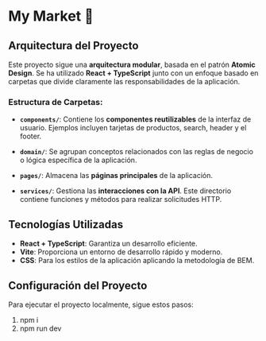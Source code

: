 # My Market 🛒

## Arquitectura del Proyecto

Este proyecto sigue una **arquitectura modular**, basada en el patrón **Atomic Design**. Se ha utilizado **React + TypeScript** junto con un enfoque basado en carpetas que divide claramente las responsabilidades de la aplicación.

### Estructura de Carpetas:

- **`components/`**: Contiene los **componentes reutilizables** de la interfaz de usuario. Ejemplos incluyen tarjetas de productos, search, header y el footer. 
- **`domain/`**: Se agrupan conceptos relacionados con las reglas de negocio o lógica específica de la aplicación.

- **`pages/`**: Almacena las **páginas principales** de la aplicación.

- **`services/`**: Gestiona las **interacciones con la API**. Este directorio contiene funciones y métodos para realizar solicitudes HTTP.

## Tecnologías Utilizadas

- **React + TypeScript**: Garantiza un desarrollo eficiente.
- **Vite**: Proporciona un entorno de desarrollo rápido y moderno.
- **CSS**: Para los estilos de la aplicación aplicando la metodología de BEM.
  
## Configuración del Proyecto

Para ejecutar el proyecto localmente, sigue estos pasos:

1. npm i
2. npm run dev 
